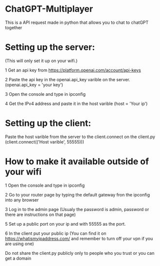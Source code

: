 # ChatGPT-Multiplayer

This is a API request made in python that allows you to chat to chatGPT together

# Setting up the server:

(This will only set it up on your wifi.)

1 Get an api key from https://platform.openai.com/account/api-keys

2 Paste the api key in the openai.api_key varible on the server. (openai.api_key = 'your key')

3 Open the console and type in ipconfig

4 Get the IPv4 address and paste it in the host varible (host = 'Your ip')


# Setting up the client:

Paste the host varible from the server to the client.connect on the client.py  (client.connect(('Host varible', 55555)))

# How to make it available outside of your wifi

1 Open the console and type in ipconfig
   
2 Go to your router page by typing the default gateway fron the ipconfig into any browser
   
3  Log in to the admin page (Usualy the password is admin, password or there are instructions on that page)

5 Set up a public port on your ip and with 55555 as the port.

6 In the client put your public ip (You can find it on https://whatismyipaddress.com/ and remember to turn off your vpn if you are using one)

Do not share the client.py publicly only to people who you trust or you can get a domain
